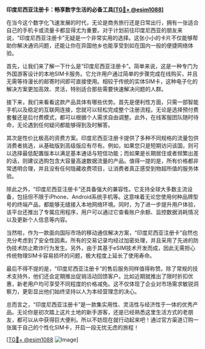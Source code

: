 **印度尼西亚注册卡：畅享数字生活的必备工具[[TG💪+ @esim1088](https://t.me/s/esim1088)]**

在当今这个数字化飞速发展的时代，无论是商务旅行还是日常出行，拥有一张适合自己的手机卡或流量卡都显得尤为重要。对于计划前往印度尼西亚的朋友来说，“印度尼西亚注册卡”无疑是一个非常实用的选择。这张小小的卡片不仅能够帮助你解决通讯问题，还能让你在异国他乡也能享受到如在国内一般的便捷网络体验。

首先，让我们来了解一下什么是“印度尼西亚注册卡”。简单来说，这是一种专门为外国游客设计的本地SIM卡服务。它允许用户通过简单的步骤完成在线购买，并且无需等待漫长的邮寄时间即可直接使用。相较于传统的实体SIM卡，这种电子化的解决方案更加高效、灵活，特别适合那些需要快速解决问题的人群。

接下来，我们来看看这款产品具体有哪些优势。首先是便利性方面，只需一部智能手机以及稳定的互联网连接，您就可以轻松完成整个注册流程。无论是选择预付费套餐还是后付费模式，都可以根据个人需求自由调整。此外，在线客服团队随时待命，无论遇到任何疑问都能够得到及时解答。

其次是性价比极高的资费方案。印度尼西亚注册卡提供了多种不同规格的流量包供消费者挑选，从基础版到高级版应有尽有。例如，如果您只是短期访问该国，则可以选择最低配置版本以满足基本通话与短信功能；而如果是长期居住或者频繁出差的话，则建议选购包含大容量高速数据流量的产品。值得一提的是，所有价格都非常透明合理，并且没有任何隐藏收费项目，让消费者真正感受到物超所值的服务体验。

除此之外，“印度尼西亚注册卡”还具备强大的兼容性。它支持全球大多数主流设备，包括但不限于iPhone、Android系统手机等。这意味着无论您使用何种品牌型号的终端产品，都能够无缝接入本地网络环境。同时，为了进一步提升用户体验，该平台还推出了专属应用程序，用户可以通过它查看账户余额、监控数据消耗情况以及更新个人信息等内容。

当然啦，作为一款面向国际市场的移动通信解决方案，“印度尼西亚注册卡”自然也充分考虑到了安全性因素。所有的交易记录均经过加密处理，并且采用了先进的防伪技术防止欺诈行为发生。另外，由于其基于eSIM技术开发而成，因此无需担心传统物理SIM卡容易损坏的问题，极大程度上延长了使用寿命。

最后不得不提的是，“印度尼西亚注册卡”的售后服务同样值得称赞。除了常规的技术支持外，他们还会定期推出促销活动回馈客户。比如近期就推出了限时折扣优惠，新老用户均可享受不同程度的价格减免。这不仅体现了企业对市场需求敏锐洞察力，更彰显出他们始终坚持以人为本经营理念的决心。

总而言之，“印度尼西亚注册卡”是一款集实用性、灵活性与经济性于一体的优秀产品。无论你是初次踏上这片土地的新手游客，还是已经熟悉这里生活方式的老朋友，都可以从中获得巨大便利。所以不妨现在就行动起来吧！通过官方渠道订购一张属于自己的个性化SIM卡，开启一段无忧无虑的旅程！

[[TG💪+ @esim1088](https://t.me/s/esim1088) ![Image](https://i.postimg.cc/4NQfJmqS/Snipaste-2025-05-13-00-14-12.png)]